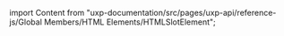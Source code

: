 
import Content from "uxp-documentation/src/pages/uxp-api/reference-js/Global Members/HTML Elements/HTMLSlotElement";

<Content query="product=photoshop"/>

